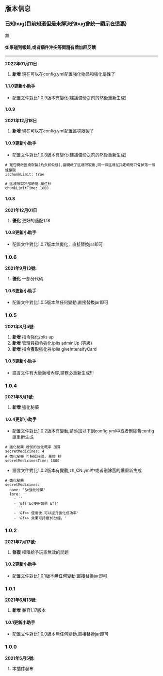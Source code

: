 ## 版本信息

### 已知bug(目前知道但是未解決的bug會統一顯示在這裏)
無

#### 如果碰到報錯,或者插件沖突等問題有請加群反饋

------------
**2022年01月11日**
1. **新增** 現在可以在config.yml配置強化物品和強化屬性了

#### 1.1.0更新小助手
- 配置文件對比1.0.9版本有變化(建議備份之前的然後重新生成)

#### 1.0.9
**2021年12月18日**
1. **新增** 現在可以在config.yml配置區塊限製了

#### 1.0.9更新小助手
- 配置文件對比1.0.8版本有變化(建議備份之前的然後重新生成)

```
# 是否開啟區塊限製(釣魚和殺怪),當開啟了區塊限製後,同一個區塊在指定時間只會掉落一個爐巖碳
isChunkLimit: true

# 區塊限製冷卻時間-單位秒
chunkLimitTime: 1800
```

#### 1.0.8
**2021年12月01日**
1. **優化** 更好的適配1.18

#### 1.0.8更新小助手
- 配置文件對比1.0.7版本無變化，直接替換jar即可

### 1.0.6
**2021年9月13號:**
1. **優化** 一部分代碼

#### 1.0.6更新小助手
- 配置文件對比1.0.5版本無任何變動,直接替換jar即可

### 1.0.5
**2021年8月5號:**
1. **新增** 指令強化/plis up
2. **新增** 管理員指令強化/plis adminUp (等級)
3. **新增** 指令獲取強化券/plis giveIntensifyCard

#### 1.0.5更新小助手
- 語言文件有大量新增內容,請務必重新生成!!!

### 1.0.4
**2021年8月1號:**
1. **新增** 強化秘藥

#### 1.0.4更新小助手
- 配置文件對比1.0.2版本有變動,請添加以下到config.yml中或者刪除舊config讓重新生成
```
# 強化秘藥 增加的強化概率 加算
secretMedicines: 4
# 強化秘藥 可持續時間, 單位 秒
secretMedicinesTime: 1800
```
- 語言文件對比1.0.2版本有變動,zh_CN.yml中或者刪除舊的讓重新生成
```
# 強化秘藥
secretMedicines:
  name: "&e強化秘藥"
  lore:
    - ''
    - '&f[ &c使用效果 &f]'
    - ''
    - '&f>> 使用後,可以提升強化成功率'
    - '&f>> 效果可持續30分鐘。'
```

### 1.0.2
**2021年7月17號:**
1. **修復** 權限給予玩家無效的問題

#### 1.0.2更新小助手
- 配置文件對比1.0.1版本無任何變動,直接替換jar即可

### 1.0.1
**2021年6月13號:**
1. **新增** 兼容1.17版本

#### 1.0.1更新小助手
- 配置文件對比1.0.0版本無任何變動,直接替換jar即可

### 1.0.0
**2021年5月5號:**
1. 本插件發布